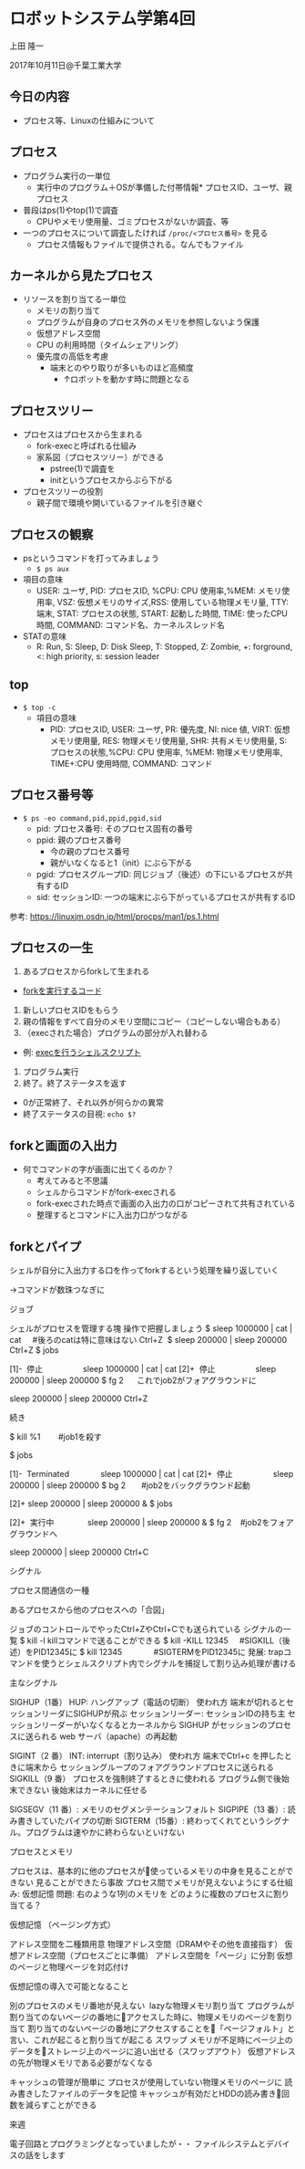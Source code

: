 # ロボットシステム学第4回

上田 隆一

2017年10月11日@千葉工業大学



## 今日の内容

* プロセス等、Linuxの仕組みについて


## プロセス

* プログラム実行の一単位
  * 実行中のプログラム＋OSが準備した付帯情報* プロセスID、ユーザ、親プロセス
* 普段はps(1)やtop(1)で調査
  * CPUやメモリ使用量、ゴミプロセスがないか調査、等
* 一つのプロセスについて調査したければ `/proc/<プロセス番号>` を見る
  * プロセス情報もファイルで提供される。なんでもファイル


## カーネルから見たプロセス

* リソースを割り当てる一単位
  * メモリの割り当て
  * プログラムが自身のプロセス外のメモリを参照しないよう保護
  * 仮想アドレス空間
  * CPU の利用時間（タイムシェアリング）
  * 優先度の高低を考慮
    * 端末とのやり取りが多いものほど高頻度
      * ↑ロボットを動かす時に問題となる


## プロセスツリー

* プロセスはプロセスから生まれる
  * fork-execと呼ばれる仕組み
  * 家系図（プロセスツリー）ができる
    * pstree(1)で調査を
    * initというプロセスからぶら下がる
* プロセスツリーの役割
  * 親子間で環境や開いているファイルを引き継ぐ


## プロセスの観察

* psというコマンドを打ってみましょう
  * `$ ps aux`
* 項目の意味
  * USER: ユーザ, PID: プロセスID, %CPU: CPU 使用率,%MEM: メモリ使用率, VSZ: 仮想メモリのサイズ,RSS: 使用している物理メモリ量, TTY: 端末, STAT: プロセスの状態, START: 起動した時間, TIME: 使ったCPU 時間, COMMAND: コマンド名、カーネルスレッド名
* STATの意味
  * R: Run, S: Sleep, D: Disk Sleep, T: Stopped, Z: Zombie, +: forground, <: high priority, s: session leader



## top

* `$ top -c`
  * 項目の意味
    * PID: プロセスID, USER: ユーザ, PR: 優先度, NI: nice 値, VIRT: 仮想メモリ使用量, RES: 物理メモリ使用量, SHR: 共有メモリ使用量, S: プロセスの状態,%CPU: CPU 使用率, %MEM: 物理メモリ使用率, TIME+:CPU 使用時間, COMMAND: コマンド


## プロセス番号等

* `$ ps -eo command,pid,ppid,pgid,sid`
  * pid: プロセス番号: そのプロセス固有の番号
  * ppid: 親のプロセス番号
    * 今の親のプロセス番号
    * 親がいなくなると1（init）にぶら下がる
  * pgid: プロセスグループID: 同じジョブ（後述）の下にいるプロセスが共有するID
  * sid: セッションID: 一つの端末にぶら下がっているプロセスが共有するID

参考: https://linuxjm.osdn.jp/html/procps/man1/ps.1.html


## プロセスの一生

1. あるプロセスからforkして生まれる
  * [forkを実行するコード](https://gist.github.com/ryuichiueda/9593919)
1. 新しいプロセスIDをもらう
1. 親の情報をすべて自分のメモリ空間にコピー（コピーしない場合もある）
1. （execされた場合）プログラムの部分が入れ替わる
  * 例: [execを行うシェルスクリプト](https://gist.github.com/ryuichiueda/063765e1e0d8b1e8a501)
1. プログラム実行
1. 終了。終了ステータスを返す
  * 0が正常終了、それ以外が何らかの異常
  * 終了ステータスの目視: `echo $?`


## forkと画面の入出力

* 何でコマンドの字が画面に出てくるのか？
  * 考えてみると不思議
  * シェルからコマンドがfork-execされる
  * fork-execされた時点で画面の入出力の口がコピーされて共有されている
  * 整理するとコマンドに入出力口がつながる


## forkとパイプ

シェルが自分に入出力する口を作ってforkするという処理を繰り返していく

→コマンドが数珠つなぎに


ジョブ

シェルがプロセスを管理する塊
操作で把握しましょう
$ sleep 1000000 | cat | cat     #後ろのcatは特に意味はない
Ctrl+Z
 $ sleep 200000 | sleep 200000
Ctrl+Z
$ jobs

[1]-  停止                  sleep 1000000 | cat | cat 
[2]+  停止                  sleep 200000 | sleep 200000
$ fg 2      これでjob2がフォアグラウンドに

sleep 200000 | sleep 200000
Ctrl+Z


続き

$ kill %1        #job1を殺す

$ jobs

[1]-  Terminated              sleep 1000000 | cat | cat
[2]+  停止                  sleep 200000 | sleep 200000
$ bg 2       #job2をバックグラウンド起動

[2]+ sleep 200000 | sleep 200000 &
$ jobs

[2]+  実行中               sleep 200000 | sleep 200000 &
$ fg 2    #job2をフォアグラウンドへ

sleep 200000 | sleep 200000
Ctrl+C


シグナル

プロセス間通信の一種

あるプロセスから他のプロセスへの「合図」

ジョブのコントロールでやったCtrl+ZやCtrl+Cでも送られている
シグナルの一覧
$ kill -l
killコマンドで送ることができる
$ kill -KILL 12345     #SIGKILL（後述）をPID12345に
$ kill 12345              #SIGTERMをPID12345に
発展: trapコマンドを使うとシェルスクリプト内でシグナルを捕捉して割り込み処理が書ける


主なシグナル

SIGHUP（1番）
HUP: ハングアップ（電話の切断）
使われ方
端末が切れるとセッションリーダにSIGHUPが飛ぶ
セッションリーダー: セッションIDの持ち主
セッションリーダーがいなくなるとカーネルから
SIGHUP がセッションのプロセスに送られる
web サーバ（apache）の再起動


SIGINT（2 番）
INT: interrupt（割り込み）
使われ方
端末でCtrl+c を押したときに端末から
セッショングループのフォアグラウンドプロセスに送られる
SIGKILL（9 番）
プロセスを強制終了するときに使われる
プログラム側で後始末できない
後始末はカーネルに任せる


SIGSEGV（11 番）: メモリのセグメンテーションフォルト
SIGPIPE（13 番）: 読み書きしていたパイプの切断
SIGTERM（15番）: 終わってくれてというシグナル。プログラムは速やかに終わらないといけない


プロセスとメモリ

プロセスは、基本的に他のプロセスが使っているメモリの中身を見ることができない
見ることができたら事故
プロセス間でメモリが見えないようにする仕組み: 仮想記憶
問題: 右のような1列のメモリを
どのように複数のプロセスに割り当てる？




仮想記憶
（ページング方式）

アドレス空間を二種類用意
物理アドレス空間（DRAMやその他を直接指す）
仮想アドレス空間（プロセスごとに準備）
アドレス空間を「ページ」に分割
仮想のページと物理ページを対応付け






仮想記憶の導入で可能となること

別のプロセスのメモリ番地が見えない
 lazyな物理メモリ割り当て
プログラムが割り当てのないページの番地にアクセスした時に、物理メモリのページを割り当て
割り当てのないページの番地にアクセスすることを「ページフォルト」と言い、これが起こると割り当てが起こる
スワップ
メモリが不足時にページ上のデータをストレージ上のページに追い出せる（スワップアウト）
仮想アドレスの先が物理メモリである必要がなくなる


キャッシュの管理が簡単に
プロセスが使用していない物理メモリのページに
読み書きしたファイルのデータを記憶
キャッシュが有効だとHDDの読み書き回数を減らすことができる


来週

電子回路とプログラミングとなっていましたが・・
ファイルシステムとデバイスの話をします
